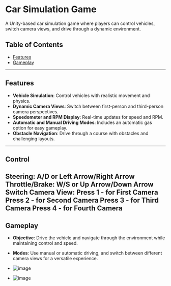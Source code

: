 # Car Simulation Game

A Unity-based car simulation game where players can control vehicles, switch camera views, and drive through a dynamic environment.

## Table of Contents

- [Features](#features)
- [Gameplay](#gameplay)


---

## Features

- **Vehicle Simulation**: Control vehicles with realistic movement and physics.
- **Dynamic Camera Views**: Switch between first-person and third-person camera perspectives.
- **Speedometer and RPM Display**: Real-time updates for speed and RPM.
- **Automatic and Manual Driving Modes**: Includes an automatic gas option for easy gameplay.
- **Obstacle Navigation**: Drive through a course with obstacles and challenging layouts.

---
## Control
Steering: A/D or Left Arrow/Right Arrow
Throttle/Brake: W/S or Up Arrow/Down Arrow
Switch Camera View:
Press 1 - for First Camera
Press 2 - for Second Camera
Press 3 - for Third Camera
Press 4 - for Fourth Camera
---
## Gameplay

- **Objective**: Drive the vehicle and navigate through the environment while maintaining control and speed.
- **Modes**: Use manual or automatic driving, and switch between different camera views for a versatile experience.

- ![image](https://github.com/user-attachments/assets/c2cb15ce-ccf2-483f-bd32-3782ab137986)

- ![image](https://github.com/user-attachments/assets/24a9d814-b3af-4178-b819-5995c5dd488f)


